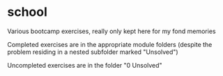 # school
Various bootcamp exercises, really only kept here for my fond memories

Completed exercises are in the appropriate module folders (despite the problem residing in a nested subfolder marked "Unsolved")

Uncompleted exercises are in the folder "0 Unsolved"